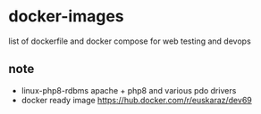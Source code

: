 # docker-images
list of dockerfile and docker compose for web testing and devops
## note
* linux-php8-rdbms  apache + php8 and various pdo drivers
* docker ready image https://hub.docker.com/r/euskaraz/dev69
